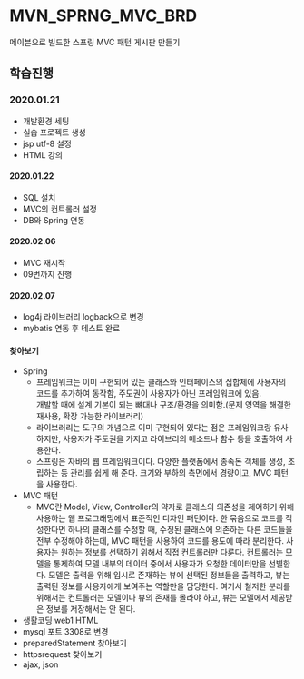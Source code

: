 # MVN_SPRNG_MVC_BRD
메이븐으로 빌드한 스프링  MVC 패턴 게시판 만들기

## 학습진행

### 2020.01.21
- 개발환경 세팅
- 실습 프로젝트 생성
- jsp utf-8 설정
- HTML 강의 

#### 2020.01.22 
- SQL 설치
- MVC의 컨트롤러 설정
- DB와 Spring 연동 

#### 2020.02.06
- MVC 재시작
- 09번까지 진행

#### 2020.02.07
- log4j 라이브러리 logback으로 변경
- mybatis 연동 후 테스트 완료

#### 찾아보기
- Spring
    - 프레임워크는 이미 구현되어 있는 클래스와 인터페이스의 집합체에 사용자의 코드를 추가하여 동작함, 주도권이 사용자가 아닌 프레임워크에 있음.     
    개발할 때에 설계 기본이 되는 뼈대나 구조/환경을 의미함.(문제 영역을 해결한 재사용, 확장 가능한 라이브러리)
    - 라이브러리는 도구의 개념으로 이미 구현되어 있다는 점은 프레임워크랑 유사하지만, 사용자가 주도권을 가지고 라이브리의 메소드나 함수 등을 호출하여 사용한다.
    - 스프링은 자바의 웹 프레임워크이다. 다양한 플랫폼에서 종속돈 객체를 생성, 조립하는 등 관리를 쉽게 해 준다. 크기와 부하의 측면에서 경량이고, MVC 패턴을 사용한다.
- MVC 패턴
    - MVC란 Model, View, Controller의 약자로 클래스의 의존성을 제어하기 위해 사용하는 웹 프로그래밍에서 표준적인 디자인 패턴이다. 한 묶음으로 코드를 작성한다면 하나의 클래스를 수정할 때, 수정된 클래스에 의존하는 다른 코드들을 전부 수정해야 하는데, MVC 패턴을 사용하여 코드를 용도에 따라 분리한다. 사용자는 원하는 정보를 선택하기 위해서 직접 컨트롤러만 다룬다. 
    컨트롤러는 모델을 통제하여 모델 내부의 데이터 중에서 사용자가 요청한 데이터만을 선별한다. 모델은 출력을 위해 임시로 존재하는 뷰에 선택된 정보들을 출력하고, 뷰는 출력된 정보를 사용자에게 보여주는 역할만을 담당한다.
    여기서 철저한 분리를 위해서는 컨트롤러는 모델이나 뷰의 존재를 몰라야 하고, 뷰는 모델에서 제공받은 정보를 저장해서는 안 된다.
- 생활코딩 web1 HTML 
- mysql 포트 3308로 변경
- preparedStatement 찾아보기
- httpsrequest 찾아보기
- ajax, json
